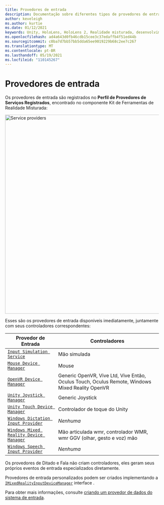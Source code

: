 ```yaml
---
title: Provedores de entrada
description: Documentação sobre diferentes tipos de provedores de entrada no MRTK
author: keveleigh
ms.author: kurtie
ms.date: 01/12/2021
keywords: Unity, HoloLens, HoloLens 2, Realidade misturada, desenvolvimento, MRTK,
ms.openlocfilehash: ad4a643d0fb46cdb15cee3c37edaffb4f51ed44b
ms.sourcegitcommit: c0ba7d7bb57bb5dda65ee9019229b68c2ee7c267
ms.translationtype: MT
ms.contentlocale: pt-BR
ms.lasthandoff: 05/19/2021
ms.locfileid: "110145267"
---
```

# <a name="input-providers"></a>Provedores de entrada

Os provedores de entrada são registrados no **Perfil de Provedores de Serviços Registrados**, encontrado no componente Kit de Ferramentas de Realidade Misturada:

<img src="../images/input/RegisteredServiceProviders.PNG" width="650px" style="display:block;" alt="Service providers">

Esses são os provedores de entrada disponíveis imediatamente, juntamente com seus controladores correspondentes:

| Provedor de Entrada | Controladores |
| --- | --- |
| [`Input Simulation Service`](xref:Microsoft.MixedReality.Toolkit.Input.InputSimulationService) | Mão simulada |
| [`Mouse Device Manager`](xref:Microsoft.MixedReality.Toolkit.Input.UnityInput.MouseDeviceManager) | Mouse  |
| [`OpenVR Device Manager`](xref:Microsoft.MixedReality.Toolkit.OpenVR.Input.OpenVRDeviceManager) | Generic OpenVR, Vive Ltd, Vive Então, Oculus Touch, Oculus Remote, Windows Mixed Reality OpenVR  |
| [`Unity Joystick Manager`](xref:Microsoft.MixedReality.Toolkit.Input.UnityInput.UnityJoystickManager) | Generic Joystick  |
| [`Unity Touch Device Manager`](xref:Microsoft.MixedReality.Toolkit.Input.UnityInput.UnityTouchDeviceManager) | Controlador de toque do Unity  |
| [`Windows Dictation Input Provider`](xref:Microsoft.MixedReality.Toolkit.Windows.Input.WindowsDictationInputProvider) | *Nenhuma*  |
| [`Windows Mixed Reality Device Manager`](xref:Microsoft.MixedReality.Toolkit.WindowsMixedReality.Input.WindowsMixedRealityDeviceManager) | Mão articulada wmr, controlador WMR, wmr GGV (olhar, gesto e voz) mão |
| [`Windows Speech Input Provider`](xref:Microsoft.MixedReality.Toolkit.Windows.Input.WindowsSpeechInputProvider) | *Nenhuma* |

Os provedores de Ditado e Fala não criam controladores, eles geram seus próprios eventos de entrada especializados diretamente.

Provedores de entrada personalizados podem ser criados implementando a [`IMixedRealityInputDeviceManager`](xref:Microsoft.MixedReality.Toolkit.Input.IMixedRealityInputDeviceManager) interface .

Para obter mais informações, consulte [criando um provedor de dados do sistema de entrada](create-data-provider.md).
